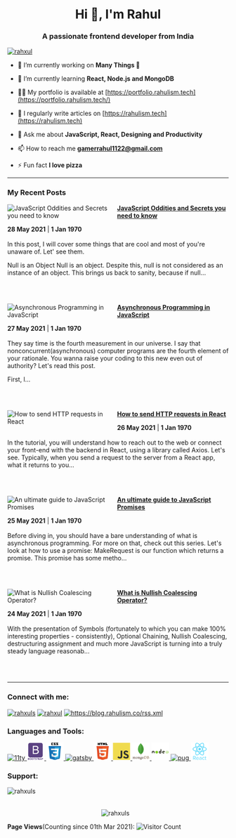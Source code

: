 <h1 align="center">Hi 👋, I'm Rahul</h1>
<h3 align="center">A passionate frontend developer from India</h3>

<p align="left"> <a href="https://twitter.com/rahxul" target="blank"><img src="https://img.shields.io/twitter/follow/rahxul?logo=twitter&style=for-the-badge" alt="rahxul" /></a> </p>

- 🔭 I’m currently working on **Many Things 🥺**

- 🌱 I’m currently learning **React, Node.js and MongoDB**

- 👨‍💻 My portfolio is available at [https://portfolio.rahulism.tech](https://portfolio.rahulism.tech/)

- 📝 I regularly write articles on [https://rahulism.tech](https://rahulism.tech)

- 💬 Ask me about **JavaScript, React, Designing and Productivity**

- 📫 How to reach me **gamerrahul1122@gmail.com**

- ⚡ Fun fact **I love pizza**

<hr>

### My Recent Posts

<!-- HASHNODE_BLOG:START -->
<p align="left">
<a href="https://rahulism.hashnode.dev/javascript-oddities-and-secrets-you-need-to-know" title="JavaScript Oddities and Secrets you need to know"><img src="https://cdn.hashnode.com/res/hashnode/image/upload/v1622186133204/4LlRJIrnh.png" alt="JavaScript Oddities and Secrets you need to know" width="250px" align="left" /></a>
<a href="https://rahulism.hashnode.dev/javascript-oddities-and-secrets-you-need-to-know" title="JavaScript Oddities and Secrets you need to know"><strong>JavaScript Oddities and Secrets you need to know</strong></a>
<div><strong>28 May 2021</strong> | <strong>1 Jan 1970</strong></div>
<br/> In this post, I will cover some things that are cool and most of you're unaware of. Let' see them. 

Null is an Object
Null is an object. Despite this, null is not considered as an instance of an object. This brings us back to sanity, because if null... </p> <br/> <br/>
<p align="left">
<a href="https://rahulism.hashnode.dev/asynchronous-programming-in-javascript" title="Asynchronous Programming in JavaScript"><img src="https://cdn.hashnode.com/res/hashnode/image/upload/v1622095969334/EDkvIgxJ7.png" alt="Asynchronous Programming in JavaScript" width="250px" align="left" /></a>
<a href="https://rahulism.hashnode.dev/asynchronous-programming-in-javascript" title="Asynchronous Programming in JavaScript"><strong>Asynchronous Programming in JavaScript</strong></a>
<div><strong>27 May 2021</strong> | <strong>1 Jan 1970</strong></div>
<br/> They say time is the fourth measurement in our universe. I say that nonconcurrent(asynchronous) computer programs are the fourth element of your rationale. You wanna raise your coding to this new even out of authority? Let's read this post.

First, l... </p> <br/> <br/>
<p align="left">
<a href="https://rahulism.hashnode.dev/how-to-send-http-requests-in-react" title="How to send HTTP requests in React"><img src="https://cdn.hashnode.com/res/hashnode/image/upload/v1622004712630/bOB_8moF-.png" alt="How to send HTTP requests in React" width="250px" align="left" /></a>
<a href="https://rahulism.hashnode.dev/how-to-send-http-requests-in-react" title="How to send HTTP requests in React"><strong>How to send HTTP requests in React</strong></a>
<div><strong>26 May 2021</strong> | <strong>1 Jan 1970</strong></div>
<br/> In the tutorial, you will understand how to reach out to the web or connect your front-end with the backend in React, using a library called Axios. 
Let's see. 
Typically, when you send a request to the server from a React app, what it returns to you... </p> <br/> <br/>
<p align="left">
<a href="https://rahulism.hashnode.dev/an-ultimate-guide-to-javascript-promises" title="An ultimate guide to JavaScript Promises"><img src="https://cdn.hashnode.com/res/hashnode/image/upload/v1621911050131/f5SSVSDrb.png" alt="An ultimate guide to JavaScript Promises" width="250px" align="left" /></a>
<a href="https://rahulism.hashnode.dev/an-ultimate-guide-to-javascript-promises" title="An ultimate guide to JavaScript Promises"><strong>An ultimate guide to JavaScript Promises</strong></a>
<div><strong>25 May 2021</strong> | <strong>1 Jan 1970</strong></div>
<br/> Before diving in, you should have a bare understanding of what is asynchronous programming. For more on that, check out this series. Let's look at how to use a promise: 
MakeRequest is our function which returns a promise. This promise has some metho... </p> <br/> <br/>
<p align="left">
<a href="https://rahulism.hashnode.dev/what-is-nullish-coalescing-operator" title="What is Nullish Coalescing Operator?"><img src="https://cdn.hashnode.com/res/hashnode/image/upload/v1621855272888/Hk5I46zUO.png" alt="What is Nullish Coalescing Operator?" width="250px" align="left" /></a>
<a href="https://rahulism.hashnode.dev/what-is-nullish-coalescing-operator" title="What is Nullish Coalescing Operator?"><strong>What is Nullish Coalescing Operator?</strong></a>
<div><strong>24 May 2021</strong> | <strong>1 Jan 1970</strong></div>
<br/> With the presentation of Symbols (fortunately to which you can make 100% interesting properties - consistently), Optional Chaining, Nullish Coalescing, destructuring assignment and much more JavaScript is turning into a truly steady language reasonab... </p> <br/> <br/>
<!-- HASHNODE_BLOG:END -->


<hr>

<h3 align="left">Connect with me:</h3>
<p align="left">
<a href="https://dev.to/rahxuls" target="blank"><img align="center" src="https://cdn.jsdelivr.net/npm/simple-icons@3.0.1/icons/dev-dot-to.svg" alt="rahxuls" height="30" width="40" /></a>
<a href="https://twitter.com/rahxul" target="blank"><img align="center" src="https://cdn.jsdelivr.net/npm/simple-icons@3.0.1/icons/twitter.svg" alt="rahxul" height="30" width="40" /></a>
<a href="/https://blog.rahulism.co/rss.xml" target="blank"><img align="center" src="https://cdn.jsdelivr.net/npm/simple-icons@3.0.1/icons/rss.svg" alt="https://blog.rahulism.co/rss.xml" height="30" width="40" /></a>
</p>

<h3 align="left">Languages and Tools:</h3>
<p align="left"> <a href="https://www.11ty.dev/" target="_blank"> <img src="https://gist.githubusercontent.com/vivek32ta/c7f7bf583c1fb1c58d89301ea40f37fd/raw/f4c85cce5790758286b8f155ef9a177710b995df/11ty.svg" alt="11ty" width="40" height="40"/> </a> <a href="https://getbootstrap.com" target="_blank"> <img src="https://raw.githubusercontent.com/devicons/devicon/master/icons/bootstrap/bootstrap-plain-wordmark.svg" alt="bootstrap" width="40" height="40"/> </a> <a href="https://www.w3schools.com/css/" target="_blank"> <img src="https://raw.githubusercontent.com/devicons/devicon/master/icons/css3/css3-original-wordmark.svg" alt="css3" width="40" height="40"/> </a> <a href="https://www.gatsbyjs.com/" target="_blank"> <img src="https://www.vectorlogo.zone/logos/gatsbyjs/gatsbyjs-icon.svg" alt="gatsby" width="40" height="40"/> </a> <a href="https://www.w3.org/html/" target="_blank"> <img src="https://raw.githubusercontent.com/devicons/devicon/master/icons/html5/html5-original-wordmark.svg" alt="html5" width="40" height="40"/> </a> <a href="https://developer.mozilla.org/en-US/docs/Web/JavaScript" target="_blank"> <img src="https://raw.githubusercontent.com/devicons/devicon/master/icons/javascript/javascript-original.svg" alt="javascript" width="40" height="40"/> </a> <a href="https://www.mongodb.com/" target="_blank"> <img src="https://raw.githubusercontent.com/devicons/devicon/master/icons/mongodb/mongodb-original-wordmark.svg" alt="mongodb" width="40" height="40"/> </a> <a href="https://nodejs.org" target="_blank"> <img src="https://raw.githubusercontent.com/devicons/devicon/master/icons/nodejs/nodejs-original-wordmark.svg" alt="nodejs" width="40" height="40"/> </a> <a href="https://pugjs.org" target="_blank"> <img src="https://cdn.worldvectorlogo.com/logos/pug.svg" alt="pug" width="40" height="40"/> </a> <a href="https://reactjs.org/" target="_blank"> <img src="https://raw.githubusercontent.com/devicons/devicon/master/icons/react/react-original-wordmark.svg" alt="react" width="40" height="40"/> </a> </p>

<h3 align="left">Support:</h3>
<p><a href="https://www.buymeacoffee.com/rahxuls"> <img align="left" src="https://cdn.buymeacoffee.com/buttons/v2/default-yellow.png" height="50" width="210" alt="rahxuls" /></a></p><br><br>

<p>&nbsp;<img align="center" src="https://github-readme-stats.vercel.app/api?username=rahxuls&show_icons=true&locale=en" alt="rahxuls" /></p>

**Page Views**(Counting since 01th Mar 2021): ![Visitor Count](https://profile-counter.glitch.me/rahxuls/count.svg)
